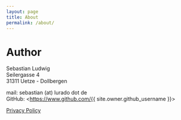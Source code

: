 ```yaml
---
layout: page
title: About
permalink: /about/
---
```


# Author

Sebastian Ludwig  
Seilergasse 4  
31311 Uetze - Dollbergen  

mail: sebastian (at) lurado dot de  
GitHub: <https://www.github.com/{{ site.owner.github_username }}>


[Privacy Policy](https://www.lurado.com/privacy)